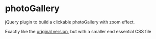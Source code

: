 # photoGallery

jQuery plugin to build a clickable photoGallery with zoom effect.

Exactly like the [original version](https://github.com/JR93/photoGallery), but with a smaller end essential CSS file
